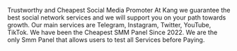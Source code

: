 Trustworthy and Cheapest Social Media Promoter
At Kang we guarantee the best social network services and we will support you on your path towards growth. Our main services are Telegram, Instagram, Twitter, YouTube, TikTok. We have been the Cheapest SMM Panel Since 2022. We are the only Smm Panel that allows users to test all Services before Paying.
